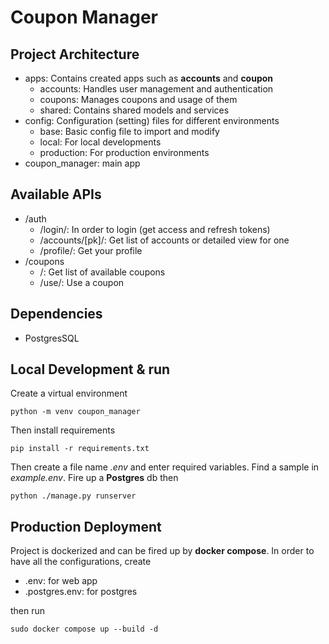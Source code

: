 # Coupon Manager

## Project Architecture
* apps: Contains created apps such as **accounts** and **coupon**
  * accounts: Handles user management and authentication
  * coupons: Manages coupons and usage of them
  * shared: Contains shared models and services
* config: Configuration (setting) files for different environments
  * base: Basic config file to import and modify
  * local: For local developments
  * production: For production environments
* coupon_manager: main app

## Available APIs
* /auth
  * /login/: In order to login (get access and refresh tokens)
  * /accounts/[pk]/: Get list of accounts or detailed view for one
  * /profile/: Get your profile
* /coupons
  * /: Get list of available coupons
  * /use/: Use a coupon

## Dependencies
* PostgresSQL

## Local Development & run

Create a virtual environment
```shell
python -m venv coupon_manager
```
Then install requirements
```shell
pip install -r requirements.txt
```
Then create a file name _.env_ and enter required variables. Find a sample in _example.env_.
Fire up a **Postgres** db then
```shell
python ./manage.py runserver
```

## Production Deployment

Project is dockerized and can be fired up by **docker compose**.
In order to have all the configurations, create
* .env: for web app
* .postgres.env: for postgres

then run
```shell
sudo docker compose up --build -d
```